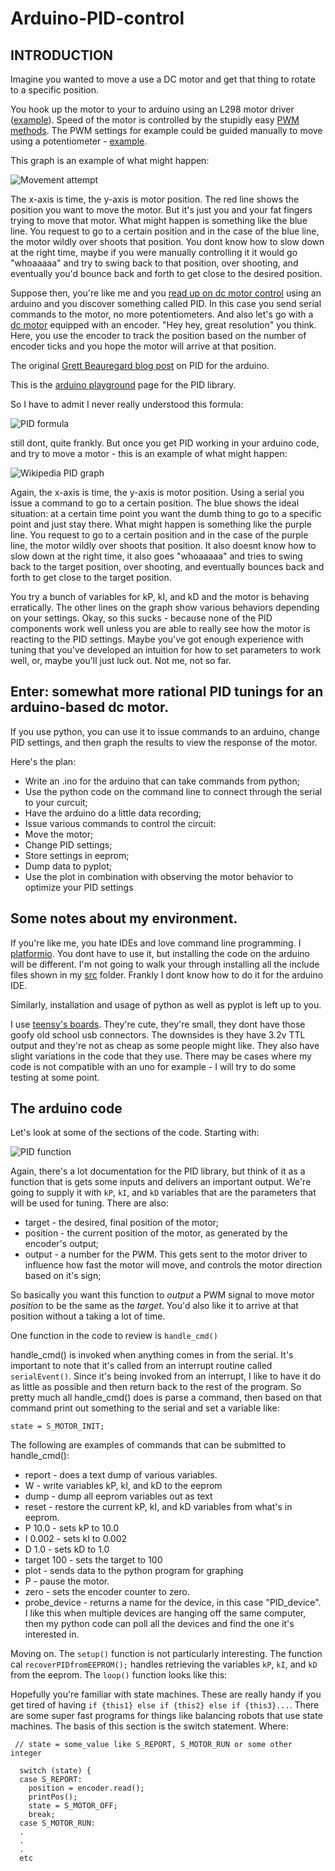 # Arduino-PID-control

## INTRODUCTION

Imagine you wanted to move a use a DC motor and get that thing to rotate to a specific position.

You hook up the motor to your to arduino using an L298 motor driver ([example](http://www.instructables.com/id/Control-DC-and-stepper-motors-with-L298N-Dual-Moto/)). Speed of the motor is controlled by the stupidly easy [PWM methods](https://www.arduino.cc/en/Tutorial/PWM). The PWM settings for example could be guided manually to move using a potentiometer - [example](http://www.instructables.com/id/Controlling-Motors-with-Arduino/).

This graph is an example of what might happen:

![Movement attempt](http://i.imgur.com/lCbXkjo.jpg) 

The x-axis is time, the y-axis is motor position. The red line shows the position you want to move the motor. But it's just you and your fat fingers trying to move that motor. What might happen is something like the blue line. You request to go to a certain position and in the case of the blue line, the motor wildly over shoots that position. You dont know how to slow down at the right time, maybe if you were manually controlling it it would go "whoaaaaa" and try to swing back to that position, over shooting, and eventually you'd bounce back and forth to get close to the desired position.

Suppose then, you're like me and you [read up on dc motor control](https://www.youmagine.com/designs/dc-motor-closed-loop-control-software) using an arduino and you discover something called PID. In this case you send serial commands to the motor, no more potentiometers. And also let's go with a [dc motor](http://i.imgur.com/485PtIJ.jpg) equipped with an encoder. "Hey hey, great resolution" you think. Here, you use the encoder to track the position based on the number of encoder ticks and you hope the motor will arrive at that position. 

The original [Grett Beauregard blog post](http://brettbeauregard.com/blog/2011/04/improving-the-beginners-pid-introduction/) on PID for the arduino.

This is the [arduino playground](http://playground.arduino.cc/Code/PIDLibrary) page for the PID library.

So I have to admit I never really understood this formula:  

![PID formula](http://i.imgur.com/VzkznFA.png)

still dont, quite frankly. But once you get PID working in your arduino code, and try to move a motor - this is an example of what might happen:  

![Wikipedia PID graph](https://upload.wikimedia.org/wikipedia/commons/a/a3/PID_varyingP.jpg)

Again, the x-axis is time, the y-axis is motor position. Using a serial you issue a command to go to a certain position. The blue shows the ideal situation: at a certain time point you want the dumb thing to go to a specific point and just stay there. What might happen is something like the purple line. You request to go to a certain position and in the case of the purple line, the motor wildly over shoots that position. It also doesnt know how to slow down at the right time, it also goes "whoaaaaa" and tries to swing back to the target position, over shooting, and eventually bounces back and forth to get close to the target position.

You try a bunch of variables for kP, kI, and kD and the motor is behaving erratically. The other lines on the graph show various behaviors depending on your settings. Okay, so this sucks - because none of the PID components work well unless you are able to really see how the motor is reacting to the PID settings. Maybe you've got enough experience with tuning that you've developed an intuition for how to set parameters to work well, or, maybe you'll just luck out. Not me, not so far. 

## Enter: somewhat more rational PID tunings for an arduino-based dc motor.

If you use python, you can use it to issue commands to an arduino, change PID settings, and then graph the results to view the response of the motor. 

Here's the plan:
* Write an .ino for the arduino that can take commands from python;
* Use the python code on the command line to connect through the serial to your curcuit;
* Have the arduino do a little data recording;
*  Issue various commands to control the circuit:
  * Move the motor;
  * Change PID settings;
  * Store settings in eeprom;
  * Dump data to pyplot;
* Use the plot in combination with observing the motor behavior to optimize your PID settings

## Some notes about my environment.

If you're like me, you hate IDEs and love command line programming. I [platformio](http://platformio.org/). You dont have to use it, but installing the code on the arduino will be different. I'm not going to walk your through installing all the include files shown in my [src](https://github.com/owhite/Arduino-PID-control/tree/master/src) folder. Frankly I dont know how to do it for the arduino IDE. 

Similarly, installation and usage of python as well as pyplot is left up to you.

I use [teensy's boards](https://www.pjrc.com/store/teensy32.html). They're cute, they're small, they dont have those goofy old school usb connectors. The downsides is they have 3.2v TTL output and they're not as cheap as some people might like. They also have slight variations in the code that they use. There may be cases where my code is not compatible with an uno for example - I will try to do some testing at some point. 

## The arduino code

Let's look at some of the sections of the code. Starting with:

![PID function](https://upload.wikimedia.org/wikipedia/commons/a/a3/PID_varyingP.jpg)

Again, there's a lot documentation for the PID library, but think of it as a function that is gets some inputs and delivers an important output. We're going to supply it with `kP`, `kI`, and `kD` variables that are the parameters that will be used for tuning. There are also:

* target - the desired, final position of the motor;
* position - the current position of the motor, as generated by the encoder's output;
* output - a number for the PWM. This gets sent to the  motor driver to influence how fast the motor will move, and controls the motor direction based on it's sign;

So basically you want this function to *output* a PWM signal to move motor *position* to be the same as the *target*. You'd also like it to arrive at that position without a taking a lot of time.

One function in the code to review is `handle_cmd()`

handle_cmd() is invoked when anything comes in from the serial. It's important to note that it's called from an interrupt routine called `serialEvent()`. Since it's being invoked from an interrupt, I like to have it do as little as possible and then return back to the rest of the program. So pretty much all handle_cmd() does is parse a command, then based on that command print out something to the serial and set a variable like:

`state = S_MOTOR_INIT;`

The following are examples of commands that can be submitted to handle_cmd():

* report - does a text dump of various variables.
* W - write variables kP, kI, and kD to the eeprom
* dump - dump all eeprom variables out as text
* reset - restore the current kP, kI, and kD variables from what's in eeprom.
* P 10.0  - sets kP to 10.0
* I 0.002 - sets kI to 0.002
* D 1.0   - sets kD to 1.0
* target 100 - sets the target to 100
* plot - sends data to the python program for graphing
* P - pause the motor.
* zero - sets the encoder counter to zero. 
* probe_device - returns a name for the device, in this case "PID_device". I like this when multiple devices are hanging off the same computer, then my python code can poll all the devices and find the one it's interested in.

Moving on. The `setup()` function is not particularly interesting. The function cal `recoverPIDfromEEPROM();` handles retrieving the variables `kP`, `kI`, and `kD` from the eeprom. The `loop()` function looks like this:

Hopefully you're familiar with state machines. These are really handy if you get tired of having `if {this1} else if {this2} else if {this3}...`. There are some super fast programs for things like balancing robots that use state machines. The basis of this section is the switch statement. Where:


```
 // state = some_value like S_REPORT, S_MOTOR_RUN or some other integer

  switch (state) {
  case S_REPORT:
    position = encoder.read();
    printPos();
    state = S_MOTOR_OFF;
    break;
  case S_MOTOR_RUN:
  .
  .
  .
  etc
```

